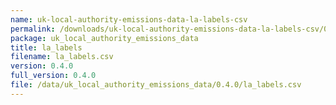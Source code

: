 ```yaml
---
name: uk-local-authority-emissions-data-la-labels-csv
permalink: /downloads/uk-local-authority-emissions-data-la-labels-csv/0_4_0
package: uk_local_authority_emissions_data
title: la_labels
filename: la_labels.csv
version: 0.4.0
full_version: 0.4.0
file: /data/uk_local_authority_emissions_data/0.4.0/la_labels.csv
---
```

